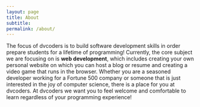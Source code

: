```yaml
---
layout: page
title: About
subtitle: 
permalink: /about/
---
```

The focus of dvcoders is to build software development skills in order prepare 
students for a lifetime of programming! Currently, the core subject we are focusing 
on is **web development**, which includes creating your own personal website on which you can host a blog or resume and creating a video game that runs in the browser.
Whether you are a seasoned developer working for a Fortune 500 company or someone that is just interested in the joy of computer science, there is a place for you at dvcoders. At dvcoders we want you to feel welcome and comfortable to learn regardless of your programming experience! 


